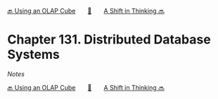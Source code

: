 [🔙 Using an OLAP Cube][previous-chapter]&nbsp;&nbsp;&nbsp;&nbsp;&nbsp;&nbsp;&nbsp;[🏡][readme]&nbsp;&nbsp;&nbsp;&nbsp;&nbsp;&nbsp;&nbsp;[A Shift in Thinking 🔜][upcoming-chapter]

# Chapter 131. Distributed Database Systems

_Notes_

[🔙 Using an OLAP Cube][previous-chapter]&nbsp;&nbsp;&nbsp;&nbsp;&nbsp;&nbsp;&nbsp;[🏡][readme]&nbsp;&nbsp;&nbsp;&nbsp;&nbsp;&nbsp;&nbsp;[A Shift in Thinking 🔜][upcoming-chapter]

[readme]: README.md
[previous-chapter]: ch130-using-an-olap-cube.md
[upcoming-chapter]: ch132-a-shift-in-thinking.md